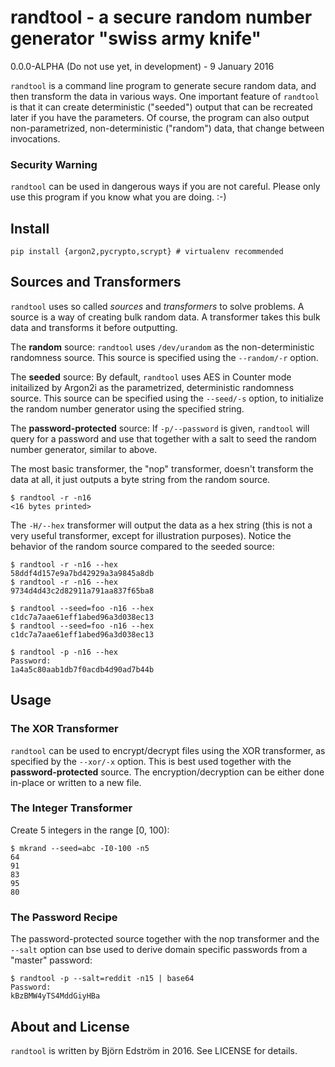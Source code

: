 # randtool - a secure random number generator "swiss army knife"
0.0.0-ALPHA (Do not use yet, in development) - 9 January 2016

`randtool` is a command line program to generate secure random data, and then transform the data in various ways. One important feature of `randtool` is that it can create deterministic ("seeded") output that can be recreated later if you have the parameters. Of course, the program can also output non-parametrized, non-deterministic ("random") data, that change between invocations.

### Security Warning

`randtool` can be used in dangerous ways if you are not careful. Please only use this program if you know what you are doing. :-)

## Install

    pip install {argon2,pycrypto,scrypt} # virtualenv recommended

## Sources and Transformers

`randtool` uses so called *sources* and *transformers* to solve problems. A source is a way of creating bulk random data. A transformer takes this bulk data and transforms it before outputting.

The **random** source: `randtool` uses `/dev/urandom` as the non-deterministic randomness source. This source is specified using the `--random/-r` option.

The **seeded** source: By default, `randtool` uses AES in Counter mode initailized by Argon2i as the parametrized, deterministic randomness source. This source can be specified using the `--seed/-s` option, to initialize the random number generator using the specified string.

The **password-protected** source: If `-p/--password` is given, `randtool` will query for a password and use that together with a salt to seed the random number generator, similar to above.

The most basic transformer, the "nop" transformer, doesn't transform the data at all, it just outputs a byte string from the random source.

    $ randtool -r -n16
	<16 bytes printed>

The `-H/--hex` transformer will output the data as a hex string (this is not a very useful transformer, except for illustration purposes). Notice the behavior of the random source compared to the seeded source:

    $ randtool -r -n16 --hex
    58ddf4d157e9a7bd42929a3a9845a8db
    $ randtool -r -n16 --hex
    9734d4d43c2d82911a791aa837f65ba8
	
    $ randtool --seed=foo -n16 --hex
    c1dc7a7aae61eff1abed96a3d038ec13
    $ randtool --seed=foo -n16 --hex
    c1dc7a7aae61eff1abed96a3d038ec13
	
    $ randtool -p -n16 --hex
    Password:
    1a4a5c80aab1db7f0acdb4d90ad7b44b

## Usage

### The XOR Transformer

`randtool` can be used to encrypt/decrypt files using the XOR transformer, as specified by the `--xor/-x` option. This is best used together with the **password-protected** source. The encryption/decryption can be either done in-place or written to a new file.

### The Integer Transformer

Create 5 integers in the range [0, 100):

    $ mkrand --seed=abc -I0-100 -n5
    64
    91
    83
    95
    80

### The Password Recipe

The password-protected source together with the nop transformer and the `--salt` option can bse used to derive domain specific passwords from a "master" password:

    $ randtool -p --salt=reddit -n15 | base64
    Password:
    kBzBMW4yTS4MddGiyHBa

## About and License

`randtool` is written by Björn Edström in 2016. See LICENSE for details.
